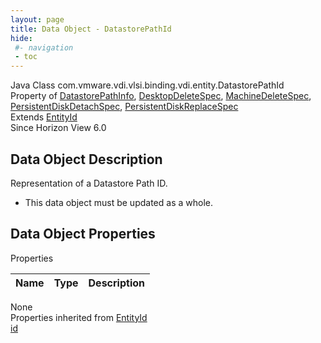 ```yaml
---
layout: page
title: Data Object - DatastorePathId
hide:
 #- navigation
 - toc
---
```


  
  
  



Java Class
    com.vmware.vdi.vlsi.binding.vdi.entity.DatastorePathId  
Property of
     [DatastorePathInfo](vdi.utils.virtualcenter.DatastorePath.DatastorePathInfo.md#field_detail), [DesktopDeleteSpec](vdi.resources.Desktop.DesktopDeleteSpec.md#field_detail), [MachineDeleteSpec](vdi.resources.Machine.DeleteSpec.md#field_detail), [PersistentDiskDetachSpec](vdi.resources.PersistentDisk.DetachSpec.md#field_detail), [PersistentDiskReplaceSpec](vdi.resources.PersistentDisk.ReplaceSpec.md#field_detail)  
Extends
     [EntityId](vdi.EntityId.md)  
Since 
    Horizon View 6.0

## Data Object Description 

Representation of a Datastore Path ID. 

  * This data object must be updated as a whole.



## Data Object Properties

Properties

Name |  Type |  Description   
---|---|---  
None  
Properties inherited from [EntityId](vdi.EntityId.md)  
[id](vdi.EntityId.md#id)  
  
  
 
  
  

